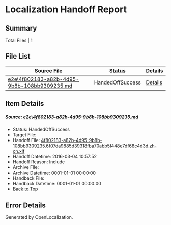 # <a name='report-top'></a> Localization Handoff Report

## Summary
 Total Files | 1

## File List
 Source File | Status | Details 
 ----------- | ------ | ------- 
 [e2e\4f802183-a82b-4d95-9b8b-108bb9309235.md](https://github.com/OpenLocalizationTest/oltest/blob/051615df16f7cece2794b7768ab5c1a091cb8d4e/e2e/4f802183-a82b-4d95-9b8b-108bb9309235.md) | HandedOffSuccess | [Details](#a73cf6305a0ee74b0088c56f0e7f8d4992b787b84)

## Item Details
##### <a name='a73cf6305a0ee74b0088c56f0e7f8d4992b787b84'></a> Source: [e2e\4f802183-a82b-4d95-9b8b-108bb9309235.md](https://github.com/OpenLocalizationTest/oltest/blob/051615df16f7cece2794b7768ab5c1a091cb8d4e/e2e/4f802183-a82b-4d95-9b8b-108bb9309235.md)
* Status: HandedOffSuccess
* Target File: 
* Handoff File: [4f802183-a82b-4d95-9b8b-108bb9309235.6f07da9885d39318fba70abb5f448e7df68c4d3d.zh-cn.xlf](https://github.com/OpenLocalizationTestOrg/olhandoff/blob/3785de4ab7cf0cd83339281209374ab1d339c18d/ol-handoff/OpenLocalizationTestOrg/oltest.zh-cn/qimu/ht/4f802183-a82b-4d95-9b8b-108bb9309235.6f07da9885d39318fba70abb5f448e7df68c4d3d.zh-cn.xlf)
* Handoff Datetime: 2016-03-04 10:57:52
* Handoff Reason: Include
* Archive File: 
* Archive Datetime: 0001-01-01 00:00:00
* Handback File: 
* Handback Datetime: 0001-01-01 00:00:00
* [Back to Top](#report-top)


## Error Details

Generated by OpenLocalization.
